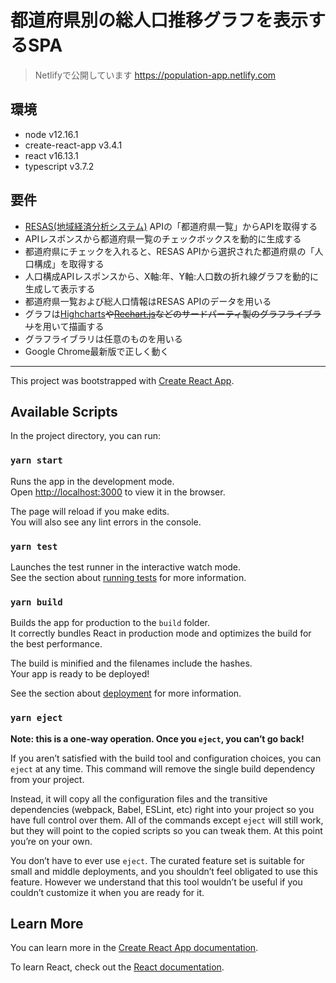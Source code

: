 # 都道府県別の総人口推移グラフを表示するSPA

> Netlifyで公開しています
> https://population-app.netlify.com

## 環境

- node v12.16.1
- create-react-app v3.4.1
- react v16.13.1
- typescript v3.7.2

## 要件
- [RESAS(地域経済分析システム)](https://opendata.resas-portal.go.jp) APIの「都道府県一覧」からAPIを取得する
- APIレスポンスから都道府県一覧のチェックボックスを動的に生成する
- 都道府県にチェックを入れると、RESAS APIから選択された都道府県の「人口構成」を取得する
- 人口構成APIレスポンスから、X軸:年、Y軸:人口数の折れ線グラフを動的に生成して表示する
- 都道府県一覧および総人口情報はRESAS APIのデータを用いる
- グラフは[Highcharts](https://www.highcharts.com)~~や[Rechart.js](http://recharts.org/en-US)などのサードパーティ製のグラフライブラリ~~を用いて描画する
- グラフライブラリは任意のものを用いる
- Google Chrome最新版で正しく動く


---

This project was bootstrapped with [Create React App](https://github.com/facebook/create-react-app).

## Available Scripts

In the project directory, you can run:

### `yarn start`

Runs the app in the development mode.<br />
Open [http://localhost:3000](http://localhost:3000) to view it in the browser.

The page will reload if you make edits.<br />
You will also see any lint errors in the console.

### `yarn test`

Launches the test runner in the interactive watch mode.<br />
See the section about [running tests](https://facebook.github.io/create-react-app/docs/running-tests) for more information.

### `yarn build`

Builds the app for production to the `build` folder.<br />
It correctly bundles React in production mode and optimizes the build for the best performance.

The build is minified and the filenames include the hashes.<br />
Your app is ready to be deployed!

See the section about [deployment](https://facebook.github.io/create-react-app/docs/deployment) for more information.

### `yarn eject`

**Note: this is a one-way operation. Once you `eject`, you can’t go back!**

If you aren’t satisfied with the build tool and configuration choices, you can `eject` at any time. This command will remove the single build dependency from your project.

Instead, it will copy all the configuration files and the transitive dependencies (webpack, Babel, ESLint, etc) right into your project so you have full control over them. All of the commands except `eject` will still work, but they will point to the copied scripts so you can tweak them. At this point you’re on your own.

You don’t have to ever use `eject`. The curated feature set is suitable for small and middle deployments, and you shouldn’t feel obligated to use this feature. However we understand that this tool wouldn’t be useful if you couldn’t customize it when you are ready for it.

## Learn More

You can learn more in the [Create React App documentation](https://facebook.github.io/create-react-app/docs/getting-started).

To learn React, check out the [React documentation](https://reactjs.org/).
